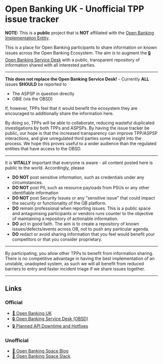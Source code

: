 # Open Banking UK - Unofficial TPP issue tracker

**NOTE:** This is a **public** project that is **NOT** affiliated with the [Open Banking Implementation Entity](https://www.openbanking.org.uk/).

This is a place for Open Banking participants to share information on known issues across the Open Banking Ecosystem. The aim is to augment the [:lock: Open Banking Service Desk](https://openbanking.atlassian.net/servicedesk/customer/portal/1) with a public, transparent repository of information shared with all interested parties.

---

**This does not replace the Open Banking Service Desk!** - Currently **ALL** issues **SHOULD** be reported to

* The ASPSP in question directly
* OBIE (via the OBSD)

If, however, TPPs feel that it would benefit the ecosystem they are encouraged to additionally share the information here. 

By doing so, TPPs will be able to collaborate, reducing wasteful duplicated investigations by both TPPs and ASPSPs. By having the issue tracker be public, our hope is that the increased transparency can improve TPP/ASPSP interactions, and give unregulated third parties some insight into the process. We hope this proves useful to a wider audience than the regulated entities that have access to the OBSD.

---

It is **VITALLY** important that everyone is aware - all content posted here is public to the world. Accordingly, please

* **DO NOT** post sensitive information, such as credentials under any circumstances.
* **DO NOT** post PII, such as resource payloads from PSUs or any other identifiable information
* **DO NOT** post Security Issues or any "sensitive issue" that could impact the security or functionality of the OB platform. 
* **DO** remain professional when reporting issues. This is a public space and antagonising participants or vendors runs counter to the objective of maintaining a repository of actionable information.
* **DO** act in good faith. The aim is to create a repository of known issues/defects/events across OB, not to push any particular agenda.
* **DO** redact or avoid sharing information that you feel would benefit your competitors or that you consider proprietary.

---

By participating, you allow other TPPs to benefit from information sharing. There is no competitive advantage in having the best implementation of an unstable, unadopted system, as such we will all benefit from reduced barriers to entry and faster incident triage if we share issues together. 

---

## Links

### Official

* [:bank: Open Banking UK](https://www.openbanking.org.uk/)
* [:lock: Open Banking Service Desk (OBSD)](https://openbanking.atlassian.net/servicedesk/)
* [:lock: Planned API Downtime and Hotfixes](https://openbanking.atlassian.net/wiki/spaces/DZ/pages/441614754/Planned+API+Downtime+and+Hotfixes)

### Unofficial

* [:page_with_curl: Open Banking Space Blog](https://blog.openbanking.space)
* [:speech_balloon: Open Banking Space Slack](http://signup.openbanking.space/)
